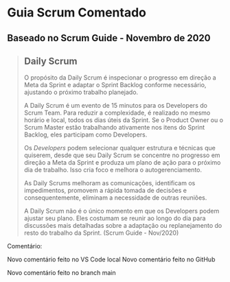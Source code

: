 # Guia Scrum Comentado

## Baseado no Scrum Guide - Novembro de 2020

> ## Daily Scrum
>
> O propósito da Daily Scrum é inspecionar o progresso em direção a Meta da Sprint e adaptar o 
> Sprint Backlog conforme necessário, ajustando o próximo trabalho planejado.
>
> A Daily Scrum é um evento de 15 minutos para os Developers do Scrum Team. Para reduzir a 
> complexidade, é realizado no mesmo horário e local, todos os dias úteis da Sprint. Se o 
> Product Owner ou o Scrum Master estão trabalhando ativamente nos itens do Sprint Backlog, 
> eles participam como Developers.
>
> Os *Developers* podem selecionar qualquer estrutura e técnicas que quiserem, desde que seu 
> Daily Scrum se concentre no progresso em direção a Meta da Sprint e produza um plano de 
> ação para o próximo dia de trabalho. Isso cria foco e melhora o autogerenciamento.
>
> As Daily Scrums melhoram as comunicações, identificam os impedimentos, promovem a rápida 
> tomada de decisões e consequentemente, eliminam a necessidade de outras reuniões.
>
> A Daily Scrum não é o único momento em que os Developers podem ajustar seu plano. Eles 
> costumam se reunir ao longo do dia para discussões mais detalhadas sobre a adaptação ou 
> replanejamento do resto do trabalho da Sprint. (Scrum Guide - Nov/2020)

Comentário:

Novo comentário feito no VS Code local
Novo comentário feito no GitHub

Novo comentário feito no branch main
